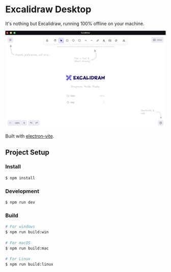 # Excalidraw Desktop

It's nothing but Excalidraw, running 100% offline on your machine.

![Excalidraw Desktop](/resources/screenshot.png)

Built with [electron-vite](https://electron-vite.org/).

## Project Setup

### Install

```bash
$ npm install
```

### Development

```bash
$ npm run dev
```

### Build

```bash
# For windows
$ npm run build:win

# For macOS
$ npm run build:mac

# For Linux
$ npm run build:linux
```
